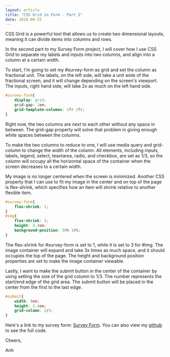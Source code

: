 ```yaml
---
layout: article
title: "CSS Grid in Form - Part 2"
date: 2018-09-25
---
```


CSS Grid is a powerful tool that allows us to create two dimensional layouts, meaning it can divide items into columns and rows. 

In the second part to my Survey Form project, I will cover how I use CSS Grid to separate my labels and inputs into two columns, and align into a column at a certain width. 

To start, I'm going to set my #survey-form as grid and set the column as fractional unit. The labels, on the left side, will take a unit wide of the fractional screen, and it will change depending on the screen's viewport. The inputs, right hand side, will take 2x as much on the left hand side.

```css
#survey-form{
	display: grid;
	grid-gap: 1em;
	grid-template-columns: 1fr 2fr;
}
```

Right now, the two columns are next to each other without any space in between. The grid-gap property will solve that problem in giving enough white spaces between the columns.

To make the two columns to reduce to one, I will use media query and grid-column to change the width of the column. All elements, including inputs, labels, legend, select, teaxtarea, radio, and checkbox, are set as 1/3, so the column will occupy all the horizontal space of the container when the screen decreases to a certain width. 

My image is no longer centered when the screen is minimized. Another CSS property that I can use to fit my image in the center and on top of the page is flex-shrink, which specifies how an item will shrink relative to  another flexible item. 

```css
#survey-form{
	flex-shrink: 1;
}
#img{
	flex-shrink: 3;
	height: 4.4em;
	background-position: 50% 10%;
}
```

The flex-shrink for #survey-form is set to 1, while it is set to 3 for #img. The image container will expand and take 3x times as much space, and it should occupies the top of the page.  The height and background position properties are set to make the image container viewable. 

Lastly, I want to make the submit button in the center of the container by using setting the size of the grid column to 1/3. The number represents the start/end edge of the grid area. The submit button will be placed in the center from the first to the last edge. 

```css
#submit{
	width: 8em;
	height: 2.4em;
	grid-column: 1/3;
}
```

Here's a link to my survey form: [Survey Form](https://www.anthach.xyz/survey-form). You can also view my [github](https://github.com/windan11/survey-form) to see the full code. 

Cheers,

Anh

